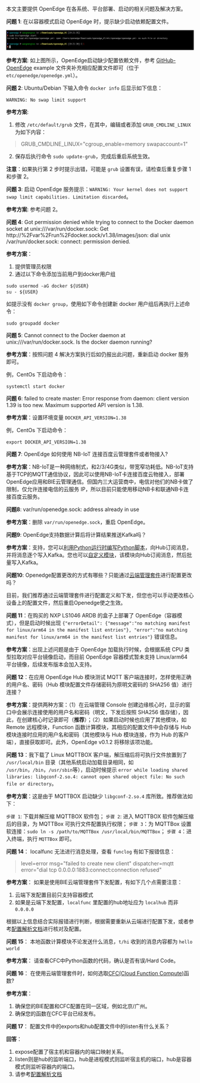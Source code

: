 本文主要提供 OpenEdge 在各系统、平台部署、启动的相关问题及解决方案。

**问题 1**: 在以容器模式启动 OpenEdge 时，提示缺少启动依赖配置文件。

![图片](../images/faq/docker-engine-conf-miss.png)

**参考方案**: 如上图所示，OpenEdge启动缺少配置依赖文件，参考 [GitHub-OpenEdge](https://github.com/baidu/openedge) example 文件夹补充相应配置文件即可（位于 `etc/openedge/openedge.yml`）。

**问题 2**: Ubuntu/Debian 下输入命令 `docker info` 后显示如下信息：

```
WARNING: No swap limit support
```

**参考方案**:

1. 修改 `/etc/default/grub` 文件，在其中，编辑或者添加 `GRUB_CMDLINE_LINUX` 为如下内容：
> GRUB_CMDLINE_LINUX="cgroup_enable=memory swapaccount=1"

2. 保存后执行命令 `sudo update-grub`，完成后重启系统生效。

**注意**：如果执行第 2 步时提示出错，可能是 `grub` 设置有误，请检查后重复步骤 1 和步骤 2。

**问题 3**: 启动 OpenEdge 服务提示：`WARNING: Your kernel does not support swap limit capabilities. Limitation discarded`。

**参考方案**: 参考问题 2。

**问题 4**: Got permission denied while trying to connect to the Docker daemon socket at unix:///var/run/docker.sock: Get http://%2Fvar%2Frun%2Fdocker.sock/v1.38/images/json: dial unix /var/run/docker.sock: connect: permission denied.

**参考方案**：

1. 提供管理员权限
2. 通过以下命令添加当前用户到docker用户组

```shell
sudo usermod -aG docker ${USER}
su - ${USER}
``` 

如提示没有 `docker group`，使用如下命令创建新 docker 用户组后再执行上述命令：

```shell
sudo groupadd docker
```

**问题 5**: Cannot connect to the Docker daemon at unix:///var/run/docker.sock. Is the docker daemon running?

**参考方案**：按照问题 4 解决方案执行后如仍报出此问题，重新启动 docker 服务即可。

例，CentOs 下启动命令：

```shell
systemctl start docker
```

**问题 6**: failed to create master: Error response from daemon: client version 1.39 is too new. Maximum supported API version is 1.38.

**参考方案**：设置环境变量 `DOCKER_API_VERSION=1.38`

例，CentOs 下启动命令：

```shell
export DOCKER_API_VERSION=1.38
```

**问题 7**: OpenEdge 如何使用 NB-IoT 连接百度云管理套件或者物接入?

**参考方案**：NB-IoT是一种网络制式，和2/3/4G类似，带宽窄功耗低。NB-IoT支持基于TCP的MQTT通信协议，因此可以使用NB-IoT卡连接百度云物接入，部署OpenEdge应用和BIE云管理通信。但国内三大运营商中，电信对他们的NB卡做了限制，仅允许连接电信的云服务 IP，所以目前只能使用移动NB卡和联通NB卡连接百度云服务。

**问题8**: var/run/openedge.sock: address already in use

**参考方案**：删除 `var/run/openedge.sock`，重启 OpenEdge。

**问题9**: OpenEdge支持数据计算后将计算结果推送Kafka吗？

**参考方案**：支持，您可以[利用Python运行时编写Python脚本](https://github.com/baidu/openedge/blob/master/doc/zh-cn/customize/How-to-write-a-python-script-for-python-runtime.md)，向Hub订阅消息，并将消息逐个写入Kafka。您也可以[自定义模块](https://github.com/baidu/openedge/blob/master/doc/zh-cn/customize/How-to-develop-a-customize-module-for-openedge.md)，该模块向Hub订阅消息，然后批量写入Kafka。
      
**问题10**: Openedge配置更改的方式有哪些？只能通过[云端管理套件](https://cloud.baidu.com/product/bie.html)进行配置更改吗？

目前，我们推荐通过云端管理套件进行配置定义和下发，但您也可以手动更改核心设备上的配置文件，然后重启Openedge使之生效。

**问题 11**：在购买的 NXP LS1046 ARDB 的盒子上部署了 OpenEdge（容器模式），但是启动时候出现 `{"errorDetail": {"message":"no matching manifest for linux/arm64 in the manifest list entries"}, "error":"no matching manifest for linux/arm64 in the manifest list entries"}` 错误信息。

**参考方案**：出现上述问题是由于 OpenEdge 加载执行时候，会根据系统 CPU 类型拉取对应平台镜像启动，而目前 OpenEdge 容器模式暂未支持 Linux/arm64 平台镜像，后续发布版本会加入支持。

**问题 12**：在应用 OpenEdge Hub 模块测试 MQTT 客户端连接时，怎样使用正确的用户名、密码（Hub 模块配置文件存储密码为原明文密码的 SHA256 值）进行连接？

**参考方案**：提供两种方案：（1）在云端管理 Console 创建边缘核心时，显示的窗口中会展示连接使用的用户名和密码（明文，下发后按照 SHA256 值存储），因此，在创建核心时记录即可（**推荐**）；（2）如果启动时候也应用了其他模块，如 Remote 远程模块，Function 函数计算模块，其相应的配置文件中会存储与 Hub 模块连接时应用的用户名和密码（其他模块与 Hub 模块连接，作为 Hub 的客户端），直接获取即可。此外，OpenEdge v0.1.2 将移除该项功能。

**问题 13**：我下载了 Linux MQTTBOX 客户端，解压缩后将可执行文件放置到了 `/usr/local/bin` 目录（其他系统启动加载目录相同，如 `/usr/bin`，`/bin`，`/usr/sbin`等），启动时候提示 `error while loading shared libraries: libgconf-2.so.4: cannot open shared object file: No such file or directory`。

**参考方案**：这是由于 MQTTBOX 启动缺少 `libgconf-2.so.4` 库所致。推荐做法如下：

`步骤 1`: 下载并解压缩 MQTTBOX 软件包；
`步骤 2`: 进入 MQTTBOX 软件包解压缩后的目录，为 MQTTBox 可执行文件配置执行权限；
`步骤 3`：为 MQTTBox 设置软连接：`sudo ln -s /path/to/MQTTBox /usr/local/bin/MQTTBox`；
`步骤 4`：进入终端，执行 `MQTTBox` 即可。

**问题 14**： localfunc 无法进行消息处理，查看 `funclog` 有如下报错信息：

> level=error msg="failed to create new client" dispatcher=mqtt error="dial tcp 0.0.0.0:1883:connect:connection refused"

**参考方案**： 如果是使用BIE云端管理套件下发配置，有如下几个点需要注意：

1. 云端下发配置目前只支持容器模式
2. 如果是云端下发配置，`localfunc` 里配置的hub地址应为 `localhub` 而非 `0.0.0.0`

根据以上信息结合实际报错进行判断，根据需要重新从云端进行配置下发，或者参考[配置解析文档](./tutorials/Config-interpretation.md)进行核对及配置。

**问题 15**： 本地函数计算模块不论发送什么消息，`t/hi` 收到的消息内容都为 `hello world`

**参考方案**： 请查看CFC中Python函数的代码，确认是否有误/Hard Code。

**问题 16**： 在使用云端管理套件时，如何选取[CFC(Cloud Function Compute)](https://cloud.baidu.com/product/cfc.html)函数?

**参考方案**： 
1. 确保您的BIE配置和CFC配置在同一区域，例如北京/广州。
2. 确保您的函数在CFC平台已经发布。

**问题 17**： 配置文件中的exports和hub配置文件中的listen有什么关系？

**回答**： 
1. expose配置了宿主机和容器内的端口映射关系。
2. listen则是hub的监听端口，hub是进程模式则监听宿主机的端口，hub是容器模式则监听容器内的端口。
3. 请参考[配置解析文档](./tutorials/Config-interpretation.md)